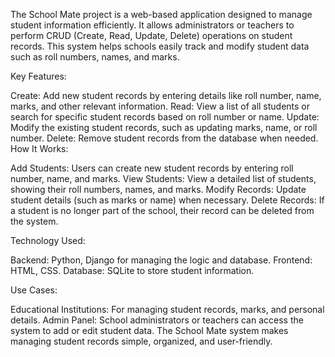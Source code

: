 The School Mate project is a web-based application designed to manage student information efficiently. It allows administrators or teachers to perform CRUD (Create, Read, Update, Delete) operations on student records. This system helps schools easily track and modify student data such as roll numbers, names, and marks.

Key Features:

Create: Add new student records by entering details like roll number, name, marks, and other relevant information. Read: View a list of all students or search for specific student records based on roll number or name. Update: Modify the existing student records, such as updating marks, name, or roll number. Delete: Remove student records from the database when needed. How It Works:

Add Students: Users can create new student records by entering roll number, name, and marks. View Students: View a detailed list of students, showing their roll numbers, names, and marks. Modify Records: Update student details (such as marks or name) when necessary. Delete Records: If a student is no longer part of the school, their record can be deleted from the system.

Technology Used:

Backend: Python, Django for managing the logic and database. Frontend: HTML, CSS. Database: SQLite to store student information.

Use Cases:

Educational Institutions: For managing student records, marks, and personal details. Admin Panel: School administrators or teachers can access the system to add or edit student data. The School Mate system makes managing student records simple, organized, and user-friendly.

